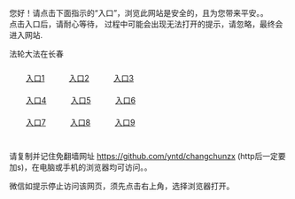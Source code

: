 您好！请点击下面指示的“入口”，浏览此网站是安全的，且为您带来平安。。 <br/>
点击入口后，请耐心等待， 过程中可能会出现无法打开的提示，请忽略，最终会进入网站. </br>

法轮大法在长春<br/>
<div style="padding:10px"><a style="margin:20px" target="_blank" href="https://d2c5qj9g1rh800.cloudfront.net/2Qpsp?ghmiogzu" id="ccLink1" rel="nofollow">入口1</a> <a target="_blank" style="margin:20px" href="https://d3nhoxyr1sldhy.cloudfront.net/2Qpsp?lckqheow" id="ccLink2" rel="nofollow">入口2</a> <a style="margin:20px" target="_blank" href="https://d2b5cahy0jlm2i.cloudfront.net/2Qpsp?hzxqqffu" id="ccLink3" rel="nofollow">入口3</a></div>

<div style="padding:10px" ><a style="margin:20px" target="_blank" href="https://d2c5qj9g1rh800.cloudfront.net/2Qpsp?ghmiogzu" id="ccLink4" rel="nofollow">入口4</a> <a style="margin:20px" href="https://d3nhoxyr1sldhy.cloudfront.net/2Qpsp?lckqheow" target="_blank" id="ccLink5" rel="nofollow">入口5</a> <a style="margin:20px" href="https://d2b5cahy0jlm2i.cloudfront.net/2Qpsp?hzxqqffu" target="_blank" id="ccLink6" rel="nofollow">入口6</a></div>

<div style="padding:10px"><a style="margin:20px" target="_blank" href="https://d2c5qj9g1rh800.cloudfront.net/2Qpsp?ghmiogzu" id="ccLink7" rel="nofollow">入口7</a> <a style="margin:20px" href="https://d3nhoxyr1sldhy.cloudfront.net/2Qpsp?lckqheow" target="_blank" id="ccLink8" rel="nofollow">入口8</a> <a style="margin:20px" target="_blank" href="https://d2b5cahy0jlm2i.cloudfront.net/2Qpsp?hzxqqffu" id="ccLink9" rel="nofollow">入口9</a></div>

<br/>



请复制并记住免翻墙网址 https://github.com/yntd/changchunzx (http后一定要加s)，在电脑或手机的浏览器均可访问。。<br/>

微信如提示停止访问该网页，须先点击右上角，选择浏览器打开。

